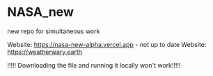 # NASA_new
new repo for simultaneous work

Website: https://nasa-new-alpha.vercel.app - not up to date
Website: https://weatherwary.earth

!!!!! Downloading the file and running it locally won't work!!!!!
